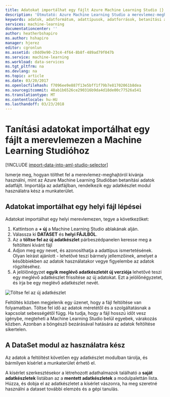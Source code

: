 ```yaml
---
title: Adatokat importálhat egy fájlt Azure Machine Learning Studio |} Microsoft Docs
description: 'Útmutató: Azure Machine Learning Studio a merevlemez-meghajtóról adatok képzési fájl feltöltéséhez. Ez létrehoz egy olyan adatkészlet modult a munkaterületen.'
keywords: adatok, adatformátum, adattípusok, adatforrások, betanítási adatok importálása
services: machine-learning
documentationcenter: ''
author: heatherbshapiro
ms.author: hshapiro
manager: hjerez
editor: cgronlun
ms.assetid: c0dd9e90-23c4-4f64-8b8f-489ad79f047b
ms.service: machine-learning
ms.workload: data-services
ms.tgt_pltfrm: na
ms.devlang: na
ms.topic: article
ms.date: 03/20/2017
ms.openlocfilehash: f7096ee9e887f13e5bff1f79b7e81702061b8dea
ms.sourcegitcommit: 48ab1b6526ce290316b9da4d18de00c77526a541
ms.translationtype: MT
ms.contentlocale: hu-HU
ms.lasthandoff: 03/23/2018
---
```

# <a name="import-training-data-from-a-file-on-your-hard-drive-into-machine-learning-studio"></a>Tanítási adatokat importálhat egy fájlt a merevlemezen a Machine Learning Studióhoz
[!INCLUDE [import-data-into-aml-studio-selector](../../../includes/machine-learning-import-data-into-aml-studio.md)]

Ismerje meg, hogyan tölthet fel a merevlemez-meghajtóról kívánja használni, mint az Azure Machine Learning Studióban betanítási adatok adatfájlt. Importálja az adatfájlban, rendelkezik egy adatkészlet modul használatra kész a munkaterület.

## <a name="steps-to-import-data-from-a-local-file"></a>Adatokat importálhat egy helyi fájl lépései
Adatokat importálhat egy helyi merevlemezen, tegye a következőket:

1. Kattintson a **+ új** a Machine Learning Studio ablakának alján.
2. Válassza ki **DATASET** és **helyi FÁJLBÓL**.
3. Az a **töltse fel az új adatkészlet** párbeszédpanelen keresse meg a feltölteni kívánt fájl
4. Adjon meg egy nevet, és azonosíthatja a adattípus ismertetésének. Olyan leírást ajánlott - lehetővé teszi bármely jellemzőinek, amelyet a későbbiekben az adatok használatakor vegye figyelembe az adatok rögzítéséhez.
5. A jelölőnégyzet **egyik meglévő adatkészletét új verziója** lehetővé teszi egy meglévő adatkészlet frissítése az új adatokat. Ezt a jelölőnégyzetet, és írja be egy meglévő adatkészlet nevét.

![Töltse fel az új adatkészlet](./media/import-data-from-local-file/upload-dataset.png)

Feltöltés közben megjelenik egy üzenet, hogy a fájl feltöltése van folyamatban. Töltse fel idő az adatok méretétől és a szolgáltatásnak a kapcsolat sebességétől függ. Ha tudja, hogy a fájl hosszú időt vesz igénybe, megteheti a Machine Learning Studio belül egyebek, várakozás közben. Azonban a böngésző bezárásával hatására az adatok feltöltése sikertelen.

## <a name="dataset-module-is-ready-for-use"></a>A DataSet modul az használatra kész
Az adatok a feltöltést követően egy adatkészlet modulban tárolja, és bármilyen kísérlet a munkaterület érhető el.

A kísérlet szerkesztésekor a létrehozott adathalmazok található a **saját adatkészletek** listában az a **mentett adatkészletek** a modulpalettán lista. Húzza, és dobja el az adatkészletet a kísérlet vászonra, ha meg szeretné használni a dataset további elemzés és a gépi tanulás.
